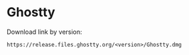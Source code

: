 # Ghostty

Download link by version:

```
https://release.files.ghostty.org/<version>/Ghostty.dmg
```

